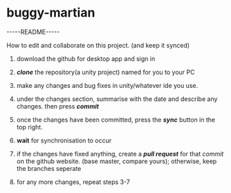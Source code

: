 # buggy-martian
-----README-----

How to edit and collaborate on this project. (and keep it synced)

1. download the github for desktop app and sign in

2. ***clone*** the repository(a unity project) named for you to your PC

3. make any changes and bug fixes in unity/whatever ide you use.

4. under the changes section, summarise with the date and describe any changes. then press ***commit***

5. once the changes have been committed, press the ***sync*** button in the top right.

6. **wait** for synchronisation to occur

7. if the changes have fixed anything, create a ***pull request*** for that *commit* on the github website. (base master, compare yours); otherwise, keep the branches seperate

8. for any more changes, repeat steps  3-7
